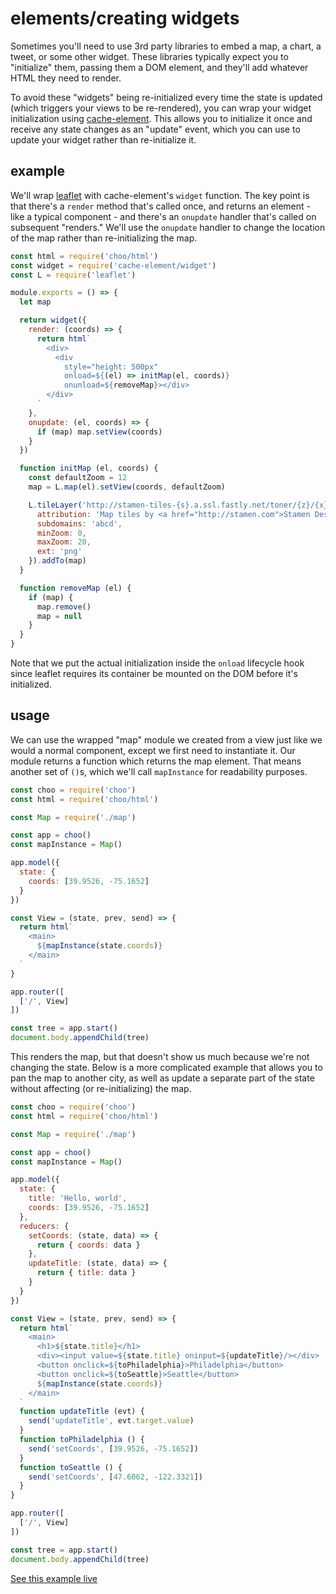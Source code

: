 # elements/creating widgets

Sometimes you'll need to use 3rd party libraries to embed a map, a chart,
a tweet, or some other widget. These libraries typically expect you to
"initialize" them, passing them a DOM element, and they'll add whatever HTML
they need to render.

To avoid these "widgets" being re-initialized every time the state is updated
(which triggers your views to be re-rendered), you can wrap your widget
initialization using
[cache-element](https://github.com/yoshuawuyts/cache-element). This allows you
to initialize it once and receive any state changes as an "update" event, which
you can use to update your widget rather than re-initialize it.

## example

We'll wrap [leaflet](http://leafletjs.com) with cache-element's `widget`
function. The key point is that there's a `render` method that's called once,
and returns an element - like a typical component - and there's an `onupdate`
handler that's called on subsequent "renders." We'll use the `onupdate` handler
to change the location of the map rather than re-initializing the map.

```javascript
const html = require('choo/html')
const widget = require('cache-element/widget')
const L = require('leaflet')

module.exports = () => {
  let map

  return widget({
    render: (coords) => {
      return html`
        <div>
          <div
            style="height: 500px"
            onload=${(el) => initMap(el, coords)}
            onunload=${removeMap}></div>
        </div>
      `
    },
    onupdate: (el, coords) => {
      if (map) map.setView(coords)
    }
  })

  function initMap (el, coords) {
    const defaultZoom = 12
    map = L.map(el).setView(coords, defaultZoom)

    L.tileLayer('http://stamen-tiles-{s}.a.ssl.fastly.net/toner/{z}/{x}/{y}.{ext}', {
      attribution: 'Map tiles by <a href="http://stamen.com">Stamen Design</a>, <a href="http://creativecommons.org/licenses/by/3.0">CC BY 3.0</a> &mdash; Map data &copy; <a href="http://www.openstreetmap.org/copyright">OpenStreetMap</a>',
      subdomains: 'abcd',
      minZoom: 0,
      maxZoom: 20,
      ext: 'png'
    }).addTo(map)
  }

  function removeMap (el) {
    if (map) {
      map.remove()
      map = null
    }
  }
}
```

Note that we put the actual initialization inside the `onload` lifecycle hook since leaflet requires its container be mounted on the DOM before it's initialized.

## usage

We can use the wrapped "map" module we created from a view just like we would a
normal component, except we first need to instantiate it. Our module returns a
function which returns the map element. That means another set of `()`s, which
we'll call `mapInstance` for readability purposes.

```javascript
const choo = require('choo')
const html = require('choo/html')

const Map = require('./map')

const app = choo()
const mapInstance = Map()

app.model({
  state: {
    coords: [39.9526, -75.1652]
  }
})

const View = (state, prev, send) => {
  return html`
    <main>
      ${mapInstance(state.coords)}
    </main>
  `
}

app.router([
  ['/', View]
])

const tree = app.start()
document.body.appendChild(tree)
```

This renders the map, but that doesn't show us much because we're not changing
the state. Below is a more complicated example that allows you to pan the map
to another city, as well as update a separate part of the state without affecting
(or re-initializing) the map.

```javascript
const choo = require('choo')
const html = require('choo/html')

const Map = require('./map')

const app = choo()
const mapInstance = Map()

app.model({
  state: {
    title: 'Hello, world',
    coords: [39.9526, -75.1652]
  },
  reducers: {
    setCoords: (state, data) => {
      return { coords: data }
    },
    updateTitle: (state, data) => {
      return { title: data }
    }
  }
})

const View = (state, prev, send) => {
  return html`
    <main>
      <h1>${state.title}</h1>
      <div><input value=${state.title} oninput=${updateTitle}/></div>
      <button onclick=${toPhiladelphia}>Philadelphia</button>
      <button onclick=${toSeattle}>Seattle</button>
      ${mapInstance(state.coords)}
    </main>
  `
  function updateTitle (evt) {
    send('updateTitle', evt.target.value)
  }
  function toPhiladelphia () {
    send('setCoords', [39.9526, -75.1652])
  }
  function toSeattle () {
    send('setCoords', [47.6062, -122.3321])
  }
}

app.router([
  ['/', View]
])

const tree = app.start()
document.body.appendChild(tree)
```

[See this example live](http://choo-leaflet-demo.surge.sh)
